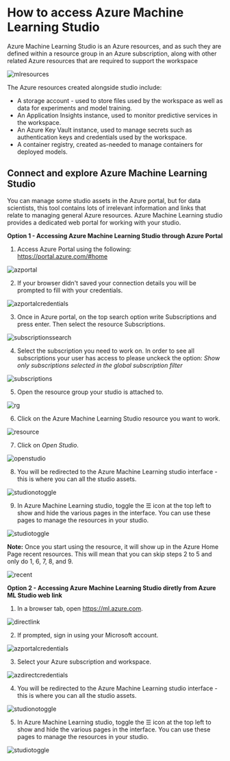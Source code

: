 # How to access Azure Machine Learning Studio

Azure Machine Learning Studio is an Azure resources, and as such they are defined within a resource group in an Azure subscription, along with other related Azure resources that are required to support the workspace

![mlresources](https://github.com/felicity-borg/Getting-Started-On-Azure-ML/blob/main/Images/azure-machine-learning-resources.png)

The Azure resources created alongside studio include:

* A storage account - used to store files used by the workspace as well as data for experiments and model training.
* An Application Insights instance, used to monitor predictive services in the workspace.
* An Azure Key Vault instance, used to manage secrets such as authentication keys and credentials used by the workspace.
* A container registry, created as-needed to manage containers for deployed models.

## Connect and explore Azure Machine Learning Studio

You can manage some studio assets in the Azure portal, but for data scientists, this tool contains lots of irrelevant information and links that relate to managing general Azure resources. Azure Machine Learning studio provides a dedicated web portal for working with your studio.

**Option 1 - Accessing Azure Machine Learning Studio through Azure Portal**

1. Access Azure Portal using the following: https://portal.azure.com/#home

![azportal](https://github.com/felicity-borg/Getting-Started-On-Azure-ML/blob/main/Images/azure-portal.PNG)

2. If your browser didn't saved your connection details you will be prompted to fill with your credentials.

![azportalcredentials](https://github.com/felicity-borg/Getting-Started-On-Azure-ML/blob/main/Images/azure-login-screen.PNG)

3. Once in Azure portal, on the top search option write Subscriptions and press enter. Then select the resource Subscriptions.

![subscriptionssearch](https://github.com/felicity-borg/Getting-Started-On-Azure-ML/blob/main/Images/azure-subscription-search.PNG)

4. Select the subscription you need to work on. In order to see all subscriptions your user has access to please unckeck the option: _Show only subscriptions selected in the global subscription filter_

![subscriptions](https://github.com/felicity-borg/Getting-Started-On-Azure-ML/blob/main/Images/Subscriptions%20Azure.PNG)

5. Open the resource group your studio is attached to.

![rg](https://github.com/felicity-borg/Getting-Started-On-Azure-ML/blob/main/Images/resource-groups.PNG)

6. Click on the Azure Machine Learning Studio resource you want to work.

![resource](https://github.com/felicity-borg/Getting-Started-On-Azure-ML/blob/main/Images/MachineLearning.PNG)

7. Click on _Open Studio_.

![openstudio](https://github.com/felicity-borg/Getting-Started-On-Azure-ML/blob/main/Images/LauchStudio.PNG)

8. You will be redirected to the Azure Machine Learning studio interface - this is where you can all the studio assets.

![studionotoggle](https://github.com/felicity-borg/Getting-Started-On-Azure-ML/blob/main/Images/ML%20Studio%20-%20no%20toogle.PNG)

9. In Azure Machine Learning studio, toggle the ☰ icon at the top left to show and hide the various pages in the interface. You can use these pages to manage the resources in your studio.

![studiotoggle](https://github.com/felicity-borg/Getting-Started-On-Azure-ML/blob/main/Images/ML%20Studio.PNG)
 
 **Note:** Once you start using the resource, it will show up in the Azure Home Page recent resources. This will mean that you can skip steps 2 to 5 and only do 1, 6, 7, 8, and 9.
 
 ![recent](https://github.com/felicity-borg/Getting-Started-On-Azure-ML/blob/main/Images/Recent_Resources.PNG)
 

**Option 2 - Accessing Azure Machine Learning Studio diretly from Azure ML Studio web link**

1. In a browser tab, open https://ml.azure.com. 

![directlink](https://github.com/felicity-borg/Getting-Started-On-Azure-ML/blob/main/Images/directlink.PNG)

2. If prompted, sign in using your Microsoft account. 

![azportalcredentials](https://github.com/felicity-borg/Getting-Started-On-Azure-ML/blob/main/Images/azure-login-screen.PNG)

3. Select your Azure subscription and workspace.

![azdirectcredentials](https://github.com/felicity-borg/Getting-Started-On-Azure-ML/blob/main/Images/directsignincredentias.PNG)

4. You will be redirected to the Azure Machine Learning studio interface - this is where you can all the studio assets.

![studionotoggle](https://github.com/felicity-borg/Getting-Started-On-Azure-ML/blob/main/Images/ML%20Studio%20-%20no%20toogle.PNG)

5. In Azure Machine Learning studio, toggle the ☰ icon at the top left to show and hide the various pages in the interface. You can use these pages to manage the resources in your studio.

![studiotoggle](https://github.com/felicity-borg/Getting-Started-On-Azure-ML/blob/main/Images/ML%20Studio.PNG)
